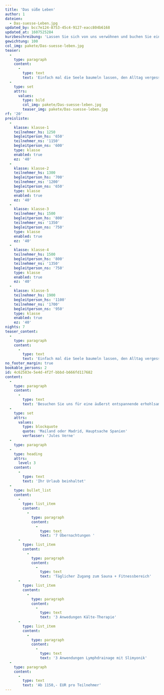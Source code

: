 ```yaml
---
title: 'Das süße Leben'
author: 1
dateien:
  - Das-suesse-Leben.jpg
updated_by: bcc7e124-8753-45c4-9127-eacc804b6168
updated_at: 1607525284
kurzbeschreibung: 'Lassen Sie sich von uns verwöhnen und buchen Sie ein Urlaub voller Relax und Wellness.'
gewichtung: 100
col_img: pakete/Das-suesse-leben.jpg
teaser:
  -
    type: paragraph
    content:
      -
        type: text
        text: 'Einfach mal die Seele baumeln lassen, den Alltag vergessen und den Moment genießen. Besuchen Sie uns für eine äußerst entspannende erhohlsame Zeit, frei von Verpflichtungen und Alltagsstress.'
  -
    type: set
    attrs:
      values:
        type: bild
        col_img: pakete/Das-suesse-leben.jpg
        teaser_img: pakete/Das-suesse-leben.jpg
rf: '20'
preisliste:
  -
    klasse: klasse-1
    teilnehmer_hs: 1250
    begleitperson_hs: '650'
    teilnehmer_ns: '1150'
    begleitperson_ns: '600'
    type: klasse
    enabled: true
    ez: '40'
  -
    klasse: klasse-2
    teilnehmer_hs: 1300
    begleitperson_hs: '700'
    teilnehmer_ns: '1200'
    begleitperson_ns: '650'
    type: klasse
    enabled: true
    ez: '40'
  -
    klasse: klasse-3
    teilnehmer_hs: 1500
    begleitperson_hs: '800'
    teilnehmer_ns: '1350'
    begleitperson_ns: '750'
    type: klasse
    enabled: true
    ez: '40'
  -
    klasse: klasse-4
    teilnehmer_hs: 1500
    begleitperson_hs: '800'
    teilnehmer_ns: '1350'
    begleitperson_ns: '750'
    type: klasse
    enabled: true
    ez: '40'
  -
    klasse: klasse-5
    teilnehmer_hs: 1900
    begleitperson_hs: '1100'
    teilnehmer_ns: '1700'
    begleitperson_ns: '950'
    type: klasse
    enabled: true
    ez: '40'
nights: 7
teaser_content:
  -
    type: paragraph
    content:
      -
        type: text
        text: 'Einfach mal die Seele baumeln lassen, den Alltag vergessen und den Moment genießen. Besuchen Sie uns für eine äußerst entspannende erhohlsame Zeit, frei von Verpflichtungen und Alltagsstress.'
no_footer_margin: true
bookable_persons: 2
id: 4c62583e-5e4d-4f2f-bbbd-b666fd117682
content:
  -
    type: paragraph
    content:
      -
        type: text
        text: 'Besuchen Sie uns für eine äußerst entspannende erhohlsame Zeit, frei von Verpflichtungen und Alltagsstress. Hier können Sie die idyllische Ruhe der Natur genießen, den Blick über die weitläufige Boddenlandschaft schweifen lassen und einfach nur im Hier und Jetzt sein. Nutzen Sie unseren Fitnessbereich für ein Workout und anschließend die Saunalandschaft zur Regeneration. All dies fernab von jeglichem Zeitdruck, Erwartungen und Verpflichtungen. Einfach so wie es Ihnen gerade gut tut. Im großen Pool können Sie genüsslich schwimmen und auf den verschiedenen Sonnendecks die Ruhe und die Meeresbriese auf sich wirken lassen. Sie haben außerdem die Möglichkeit an unseren Sportkursen, wie zum Beispiel Yoga, teilzunehmen. Die Mischung aus sanfter körperlicher Ertüchtigung, geruhsamen Schlaf und gezielter Entspannung wirkt wunder und wird Sie mit einem vollkommen neuen Lebensgefühl aus dem Urlaub heimkehren lassen.'
  -
    type: set
    attrs:
      values:
        type: blockquote
        quote: 'Mailand oder Madrid, Hauptsache Spanien'
        verfasser: 'Jules Verne'
  -
    type: paragraph
  -
    type: heading
    attrs:
      level: 3
    content:
      -
        type: text
        text: 'Ihr Urlaub beinhaltet'
  -
    type: bullet_list
    content:
      -
        type: list_item
        content:
          -
            type: paragraph
            content:
              -
                type: text
                text: '7 Übernachtungen '
      -
        type: list_item
        content:
          -
            type: paragraph
            content:
              -
                type: text
                text: 'Täglicher Zugang zum Sauna + Fitnessbereich'
      -
        type: list_item
        content:
          -
            type: paragraph
            content:
              -
                type: text
                text: '3 Anwedungen Kälte-Therapie'
      -
        type: list_item
        content:
          -
            type: paragraph
            content:
              -
                type: text
                text: '3 Anwendungen Lymphdrainage mit Slimyonik'
  -
    type: paragraph
    content:
      -
        type: text
        text: 'Ab 1150,- EUR pro Teilnehmer'
---
```

